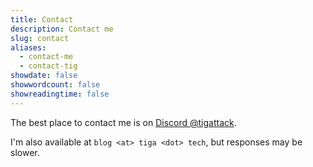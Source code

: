 ```yaml
---
title: Contact
description: Contact me
slug: contact
aliases:
  - contact-me
  - contact-tig
showdate: false
showwordcount: false
showreadingtime: false
---
```


The best place to contact me is on [Discord @tigattack](https://discord.com/users/251776415735873537).

I'm also available at `blog <at> tiga <dot> tech`, but responses may be slower.
